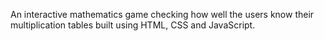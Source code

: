 An interactive mathematics game checking how well the users know their multiplication tables built using HTML, CSS and JavaScript.
